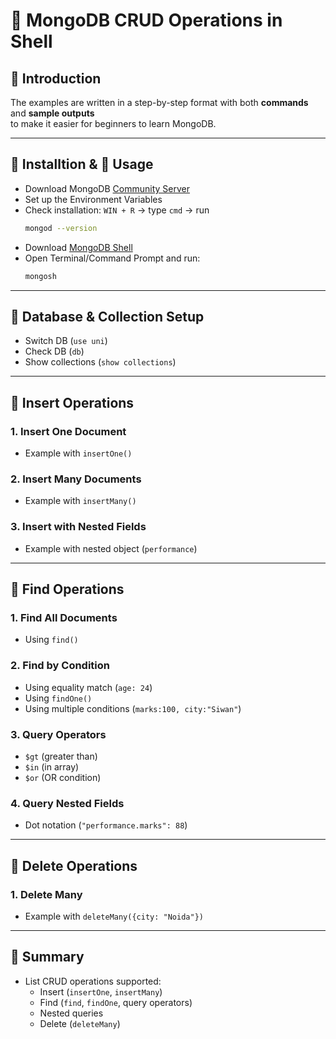 # 📘 MongoDB CRUD Operations in Shell


## 📖 Introduction
The examples are written in a step-by-step format with both **commands** and **sample outputs**  
to make it easier for beginners to learn MongoDB.

---

## 📖 Installtion & 🚀 Usage
- Download MongoDB [Community Server](https://www.mongodb.com/try/download/community)  
- Set up the Environment Variables  
- Check installation: `WIN + R` → type `cmd` → run  
  ```bash
  mongod --version
- Download [MongoDB Shell](https://www.mongodb.com/try/download/shell)  
- Open Terminal/Command Prompt and run:  
  ```bash
  mongosh

---

## 🔹 Database & Collection Setup
- Switch DB (`use uni`)
- Check DB (`db`)
- Show collections (`show collections`)

---

## 🔹 Insert Operations
### 1. Insert One Document
- Example with `insertOne()`

### 2. Insert Many Documents
- Example with `insertMany()`

### 3. Insert with Nested Fields
- Example with nested object (`performance`)

---

## 🔹 Find Operations
### 1. Find All Documents
- Using `find()`

### 2. Find by Condition
- Using equality match (`age: 24`)
- Using `findOne()`
- Using multiple conditions (`marks:100, city:"Siwan"`)

### 3. Query Operators
- `$gt` (greater than)
- `$in` (in array)
- `$or` (OR condition)

### 4. Query Nested Fields
- Dot notation (`"performance.marks": 88`)

---

## 🔹 Delete Operations
### 1. Delete Many
- Example with `deleteMany({city: "Noida"})`

---

## 📌 Summary
- List CRUD operations supported:
  - Insert (`insertOne`, `insertMany`)
  - Find (`find`, `findOne`, query operators)
  - Nested queries
  - Delete (`deleteMany`)